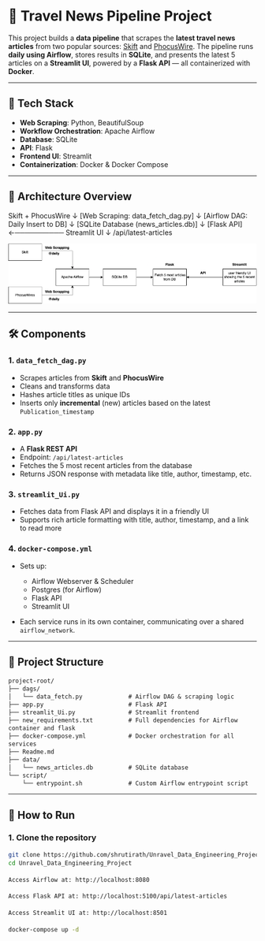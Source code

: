 # 📰 Travel News Pipeline Project

This project builds a **data pipeline** that scrapes the **latest travel news articles** from two popular sources: [Skift](https://skift.com) and [PhocusWire](https://www.phocuswire.com/). The pipeline runs **daily using Airflow**, stores results in **SQLite**, and presents the latest 5 articles on a **Streamlit UI**, powered by a **Flask API** — all containerized with **Docker**.

---

## 🔧 Tech Stack

- **Web Scraping**: Python, BeautifulSoup
- **Workflow Orchestration**: Apache Airflow
- **Database**: SQLite
- **API**: Flask
- **Frontend UI**: Streamlit
- **Containerization**: Docker & Docker Compose

---

## 🧩 Architecture Overview

Skift + PhocusWire ↓ [Web Scraping: data_fetch_dag.py] ↓ [Airflow DAG: Daily Insert to DB] ↓ [SQLite Database (news_articles.db)] ↓ [Flask API] ←────────── Streamlit UI ↓ /api/latest-articles

![Architecture Diagram](architecture.png)


---

## 🛠️ Components

### 1. `data_fetch_dag.py`

- Scrapes articles from **Skift** and **PhocusWire**
- Cleans and transforms data
- Hashes article titles as unique IDs
- Inserts only **incremental** (new) articles based on the latest `Publication_timestamp`

### 2. `app.py`

- A **Flask REST API**
- Endpoint: `/api/latest-articles`
- Fetches the 5 most recent articles from the database
- Returns JSON response with metadata like title, author, timestamp, etc.

### 3. `streamlit_Ui.py`

- Fetches data from Flask API and displays it in a friendly UI
- Supports rich article formatting with title, author, timestamp, and a link to read more

### 4. `docker-compose.yml`

- Sets up:
  - Airflow Webserver & Scheduler
  - Postgres (for Airflow)
  - Flask API
  - Streamlit UI

- Each service runs in its own container, communicating over a shared `airflow_network`.

---

## 📂 Project Structure

```
project-root/
├── dags/
│   └── data_fetch.py             # Airflow DAG & scraping logic
├── app.py                        # Flask API
├── streamlit_Ui.py               # Streamlit frontend
├── new_requirements.txt          # Full dependencies for Airflow container and flask
├── docker-compose.yml            # Docker orchestration for all services
├── Readme.md           
├── data/
│   └── news_articles.db          # SQLite database
└── script/
    └── entrypoint.sh             # Custom Airflow entrypoint script
```

---

## 🚀 How to Run

### 1. Clone the repository

```bash
git clone https://github.com/shrutirath/Unravel_Data_Engineering_Project.git
cd Unravel_Data_Engineering_Project

Access Airflow at: http://localhost:8080

Access Flask API at: http://localhost:5100/api/latest-articles

Access Streamlit UI at: http://localhost:8501

docker-compose up -d

